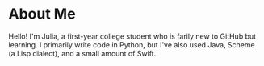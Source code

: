 # About Me

Hello! I'm Julia, a first-year college student who is farily new to GitHub but learning. I primarily write code in Python, but I've also used Java, Scheme (a Lisp dialect), and a small amount of Swift.
